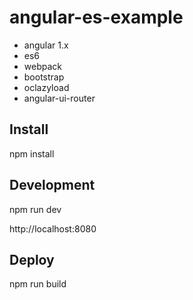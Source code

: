 # angular-es-example
* angular 1.x
* es6
* webpack
* bootstrap
* oclazyload
* angular-ui-router

## Install
npm install
## Development
npm run dev

http://localhost:8080
## Deploy
npm run build